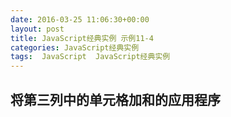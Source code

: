 ```yaml
---
date: 2016-03-25 11:06:30+00:00
layout: post
title: JavaScript经典实例 示例11-4
categories: JavaScript经典实例
tags:  JavaScript  JavaScript经典实例
---
```


将第三列中的单元格加和的应用程序
----------------

<html xmlns="http://www.w3.org/1999/xhtml" lang="en" xml:lang="en">
    <head>
        <title>Sum Table Column</title>
        <script>
            window.onload = function() {
                var table = document.querySelector('table');
                
                table.onclick = sum();
            }
            
            function sum() {
                var rows = document.getElementById('sumtable').getElementsByTagName('tr'),
                    sum = 0;
                
                //从1开始，从而跳过第一行，第一行包含了列标题
                for (var i = 1; i < rows.length; i++) {
                    sum += parseFloat(rows[i].childNodes[2].firstChild.data);
                }
                
                var blk1 = document.getElementById("result1");
                blk1.innerHTML = sum;
            } 
                        
        </script>
    </head>
    <body>
        <table id="sumtable">
            <tr>
                <th>Value 1</th><th>Value 2</th><th>Value 3</th><th>Value 4</th>
            </tr>
            <tr>
                <td>--</td><td>**</td><td>5.0</td><td>nn</td>
            </tr>
            <tr>
                <td>18.53</td><td>9.77</td><td>3.00</td><td>153.88</td>
            </tr>
            <tr>
                <td>Alaska</td><td>Montana</td><td>18.33</td><td>Missouri</td>
            </tr>
        </table>
        <div id="result1"></div>
    </body>
</html>

源码如下：

{% highlight html linenos %}
<!DOCTYPE html>
<html xmlns="http://www.w3.org/1999/xhtml" lang="en" xml:lang="en">
    <head>
        <title>Sum Table Column</title>
        <script>
            window.onload = function() {
                var table = document.querySelector('table');
                
                table.onclick = sum();
            }
            
            function sum() {
                var rows = document.getElementById('sumtable').getElementsByTagName('tr'),
                    sum = 0;
                
                //从1开始，从而跳过第一行，第一行包含了列标题
                for (var i = 1; i < rows.length; i++) {
                    sum += parseFloat(rows[i].childNodes[2].firstChild.data);
                }
                
                alert(sum);
            } 
                        
        </script>
    </head>
    <body>
        <table id="sumtable">
            <tr>
                <th>Value 1</th><th>Value 2</th><th>Value 3</th><th>Value 4</th>
            </tr>
            <tr>
                <td>--</td><td>**</td><td>5.0</td><td>nn</td>
            </tr>
            <tr>
                <td>18.53</td><td>9.77</td><td>3.00</td><td>153.88</td>
            </tr>
            <tr>
                <td>Alaska</td><td>Montana</td><td>18.33</td><td>Missouri</td>
            </tr>
        </table>
    </body>
</html>
{% endhighlight %}
